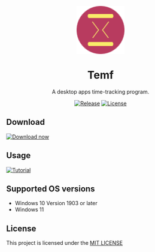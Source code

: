 <p align="center">
  <img width="128" align="center" src="Temf/Immagini/Logo-1.png">
</p>
<h1 align="center">
  Temf
</h1>
<p align="center">
  A desktop apps time-tracking program.
</p>
<p align="center">
  <a href="https://sourceforge.net/projects/temf" rel="nofollow"><img src="https://img.shields.io/badge/release-1.0-blue" alt="Release" style="max-width: 100%;"></a>
  <a href="https://github.com/Lauri5/Temf/blob/master/LICENSE.txt"><img src="https://img.shields.io/badge/license-MIT-blue" alt="License" style="max-width: 100%;"></a>
</p>

## Download

<a href="https://sourceforge.net/projects/temf/"><img src="https://a.fsdn.com/con/images/sandiego/sf-logo-full.svg" alt="Download now" width="284"/></a>

## Usage

<a href="https://www.youtube.com/watch?v=4qBouGMASxI"><img src="https://www.gstatic.com/youtube/img/branding/youtubelogo/svg/youtubelogo.svg" alt="Tutorial" width="284"/></a>

## Supported OS versions

- Windows 10 Version 1903 or later
- Windows 11

## License

This project is licensed under the [MIT LICENSE](https://github.com/Lauri5/Temf/blob/master/LICENSE.txt)
